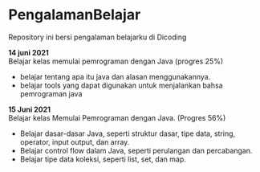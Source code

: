 # PengalamanBelajar
Repository ini bersi pengalaman belajarku di Dicoding 

**14 juni 2021**  
Belajar kelas memulai pemrograman dengan Java (progres 25%)
  * belajar tentang apa itu java dan alasan menggunakannya.
  * belajar tools yang dapat digunakan untuk menjalankan bahsa pemrograman java
    
**15 Juni 2021**  
Belajar kelas Memulai Pemrograman dengan Java. (Progres 56%)
  * Belajar dasar-dasar Java, seperti struktur dasar, tipe data, string, operator, input output, dan array.
  * Belajar control flow dalam Java, seperti perulangan dan percabangan.
  * Belajar tipe data koleksi, seperti list, set, dan map.
